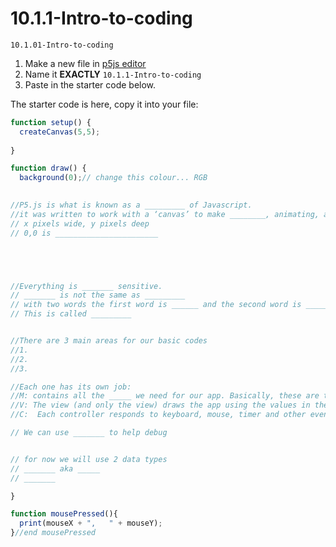 # 10.1.1-Intro-to-coding
```
10.1.01-Intro-to-coding
```


1. Make a new file in [p5js editor](https://editor.p5js.org/)
2. Name it **EXACTLY** `10.1.1-Intro-to-coding`
3. Paste in the starter code below. 



The starter code is here, copy it into your file:
```javaScript
function setup() {
  createCanvas(5,5);
  
}

function draw() {
  background(0);// change this colour... RGB 

  
//P5.js is what is known as a _________ of Javascript.
//it was written to work with a ‘canvas’ to make ________, animating, and interactions easier.
// x pixels wide, y pixels deep
// 0,0 is _______________________





//Everything is _______ sensitive. 
// _______ is not the same as _________
// with two words the first word is ______ and the second word is ______  jamesBond
// This is called _________


//There are 3 main areas for our basic codes
//1.
//2. 
//3. 

//Each one has its own job:
//M: contains all the _____ we need for our app. Basically, these are the values we store in _____
//V: The view (and only the view) draws the app using the values in the model. _____ is our view. 
//C:  Each controller responds to keyboard, mouse, timer and other events and updates variables in the model

// We can use _______ to help debug


// for now we will use 2 data types
// _______ aka _____
// _______

}

function mousePressed(){
  print(mouseX + ",   " + mouseY);
}//end mousePressed

```
